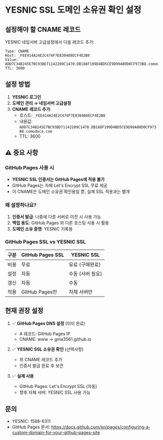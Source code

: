 # YESNIC SSL 도메인 소유권 확인 설정

## 설정해야 할 CNAME 레코드

YESNIC 네임서버 고급설정에서 다음 레코드 추가:

```
Type: CNAME
Host: _FEE414A24E2C474F7E830408ECF4E2B8
Value: ADD7C34B245E7BC93BD71142209C1470.DB188F199D4BD5CE9D99A80D0CF973B8.comodoca.com
TTL: 3600
```

## 설정 방법

1. **YESNIC 로그인**
2. **도메인 관리 → 네임서버 고급설정**
3. **CNAME 레코드 추가**:
   - 호스트: `_FEE414A24E2C474F7E830408ECF4E2B8`
   - 내용값: `ADD7C34B245E7BC93BD71142209C1470.DB188F199D4BD5CE9D99A80D0CF973B8.comodoca.com`
   - TTL: 3600

## ⚠️ 중요 사항

### GitHub Pages 사용 시
- **YESNIC SSL 인증서는 GitHub Pages에 적용 불가**
- GitHub Pages는 자체 Let's Encrypt SSL 무료 제공
- 이 CNAME은 도메인 소유권 확인용일 뿐, 실제 SSL 적용과는 별개

### 왜 설정하나요?
1. **인증서 발급**: 나중에 다른 서버로 이전 시 사용 가능
2. **백업 용도**: GitHub Pages 외 다른 호스팅 사용 시 활용
3. **도메인 소유 증명**: YESNIC 기록용

### GitHub Pages SSL vs YESNIC SSL

| 구분 | GitHub Pages SSL | YESNIC SSL |
|------|-----------------|------------|
| 비용 | 무료 | 유료 (구매완료) |
| 설정 | 자동 | 수동 (서버 필요) |
| 갱신 | 자동 | 수동 |
| 적용 | GitHub Pages만 | 자체 서버만 |

## 현재 권장 설정

1. ✅ **GitHub Pages DNS 설정** (이미 완료)
   - A 레코드: GitHub Pages IP
   - CNAME: www → gma3561.github.io

2. ✅ **YESNIC SSL 소유권 확인** (선택사항)
   - 위 CNAME 레코드 추가
   - 인증서 발급 완료 후 보관

3. ✅ **실제 사용**
   - GitHub Pages: Let's Encrypt SSL (자동)
   - 향후 자체 서버: YESNIC SSL 사용 가능

## 문의
- YESNIC: 1588-6311
- GitHub Pages 문서: https://docs.github.com/en/pages/configuring-a-custom-domain-for-your-github-pages-site